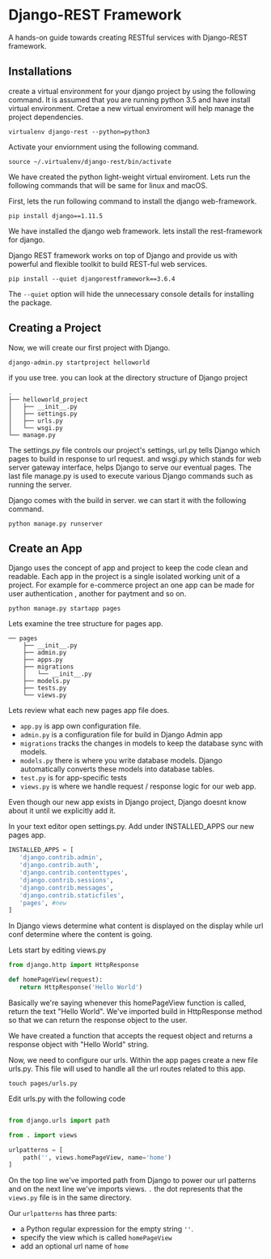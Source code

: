 # Django-REST Framework

A hands-on guide towards creating RESTful services with Django-REST framework.



## Installations

create a virtual environment for your django project by using the following command. It is assumed that you are running python 3.5 and have install virtual environment. Cretae a new virtual enviroment will help manage the project dependencies.

```
virtualenv django-rest --python=python3
``` 

Activate your enviornment using the following command. 

```
source ~/.virtualenv/django-rest/bin/activate
```

We have created the python light-weight virtual enviroment. Lets run the following commands that will be same for linux and macOS. 


First, lets the run following command to install the django web-framework. 

```
pip install django==1.11.5
```

We have installed the django web framework. lets install the rest-framework for django.

Django REST framework works on top of Django and provide us with powerful and flexible toolkit to build REST-ful web services.

```
pip install --quiet djangorestframework==3.6.4 
```

The ``` --quiet ``` option will hide the unnecessary console details for installing the package.

## Creating a Project

Now, we will create our first project with Django.

```
django-admin.py startproject helloworld
```

if you use tree. you can look at the directory structure of Django project

```
.
├── helloworld_project
│   ├── __init__.py
│   ├── settings.py
│   ├── urls.py
│   └── wsgi.py
└── manage.py
``` 

The settings.py file controls our project's settings, url.py tells Django which pages to build in response to url request.
and wsgi.py which stands for web server gateway interface, helps Django to serve our eventual pages. The last file manage.py is used to execute various Django  commands such as running the server. 

Django comes with the build in server. we can start it with the following command.

``` 
python manage.py runserver 
```

## Create an App

Django uses the concept of app and project to keep the code clean and readable. Each app in the project is a single isolated working unit of a project. 
For example for e-commerce project an one app can be made for user authentication , another for paytment and so on. 

```
python manage.py startapp pages 
```
Lets examine the tree structure for pages app.
```
── pages
    ├── __init__.py
    ├── admin.py
    ├── apps.py
    ├── migrations
    │   └── __init__.py
    ├── models.py
    ├── tests.py
    └── views.py
 ```
 Lets review what each new pages app file does.
 
 * ```app.py``` is app own configuration file. 
 * ```admin.py``` is a configuration file for build in Django Admin app
 * ```migrations``` tracks the changes in models to keep the database sync with models. 
 * ```models.py``` there is where you write database models. Django automatically converts these models into database tables.
 * ```test.py``` is for app-specific tests
 * ```views.py``` is where we handle request / response logic for our web app.
 
 Even though our new app exists in Django project, Django doesnt know about it until we explicitly add it. 
 
 In your text editor open settings.py. Add under INSTALLED_APPS our new pages app. 
 
 ``` python 
 INSTALLED_APPS = [
    'django.contrib.admin',
    'django.contrib.auth',
    'django.contrib.contenttypes',
    'django.contrib.sessions',
    'django.contrib.messages',
    'django.contrib.staticfiles',
	'pages', #new
]
 ```
 
 In Django views determine what content is displayed on the display while url conf determine where the content is going. 
 
 Lets start by editing views.py
 
 ``` python 
 from django.http import HttpResponse
 
 def homePageView(request):
 	return HttpResponse('Hello World')

```
Basically we're saying whenever this homePageView function is called, return the text "Hello World". We've imported build in HttpResponse method so that we can return the response object to the user. 

We have created a function that accepts the request object and returns a response object with "Hello World" string. 

Now, we need to configure our urls. Within the app pages create a new file urls.py. This file will used to handle all the url routes related to this app. 

```
touch pages/urls.py
```
Edit urls.py with the following code

``` python

from django.urls import path

from . import views 

urlpatterns = [
	path('', views.homePageView, name='home')
]
```

On the top line we've imported path from Django to power our url patterns and on the next line we've imports views. ``` . ``` the dot represents that the ```views.py``` file is in the same directory. 

Our ```urlpatterns``` has three parts: 
*  a Python regular expression for the empty string ```''```.
*  specify the view which is called ```homePageView```
*  add an optional url name of ```home```


 
 
